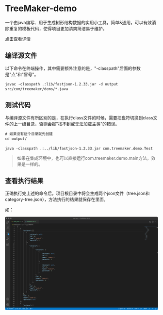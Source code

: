 # TreeMaker-demo

一个由java编写、用于生成树形结构数据的实用小工具，简单&通用，可以有效消除重复的模板代码，使得项目更加清爽简洁易于维护。

[点击查看详情](https://xxzhiwei.github.io/github-pages/articles/35.html)

## 编译源文件
以下命令在终端操作，其中需要额外注意的是，"-classpath"后面的参数是"点"和"冒号"。

```base
javac -classpath .:lib/fastjson-1.2.33.jar -d output src/com/treemaker/demo/*.java
```

## 测试代码
与编译源文件有所区别的是，在执行class文件的时候，需要把盘符切换到class文件的上一级目录，否则会报"找不到或无法加载主类"的错误。

```base
# 如果没有这个目录就先创建
cd output/

java -classpath .:../lib/fastjson-1.2.33.jar com.treemaker.demo.Test
```
> 如果在集成环境中，也可以直接运行com.treemaker.demo.main方法，效果是一样的。

## 查看执行结果

正确执行完上述的命令后，项目根目录中将会生成两个json文件（tree.json和category-tree.json），方法执行的结果就保存在里面。

如：

![image](./257E814066EEAFF865E8D07FCC67A1BF.png)